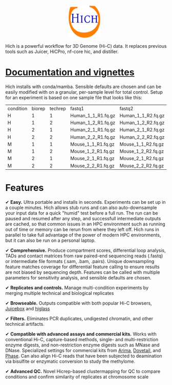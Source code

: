 <p align="center"><img src="docs/source/images/hich_logo_white.png" alt="Hich" width="100" height="100" style="margin-right: 10px;"></p>
Hich is a powerful workflow for 3D Genome (Hi-C) data. It replaces previous tools such as Juicer, HiCPro, nf-core hic, and distiller.

# [Documentation and vignettes](https://hich.readthedocs.io/en/latest/index.html)

Hich installs with conda/mamba. Sensible defaults are chosen and can be easily modified with on a granular, per-sample level for total control. Setup for an experiment is based on one sample file that looks like this:

| | | | | | | |
|-|-|-|-|-|-|-|
|condition|biorep|techrep|fastq1|fastq2|assembly|enzymes|
|H|1|1|Human_1_1_R1.fq.gz|Human_1_1_R2.fq.gz|hg38|Arima|
|H|1|2|Human_1_2_R1.fq.gz|Human_1_2_R2.fq.gz|hg38|Arima|
|H|2|1|Human_2_1_R1.fq.gz|Human_2_1_R2.fq.gz|hg38|Arima|
|H|2|2|Human_2_2_R1.fq.gz|Human_2_2_R2.fq.gz|hg38|Arima|
|M|1|1|Mouse_1_1_R1.fq.gz|Mouse_1_1_R2.fq.gz|mm10|Arima|
|M|1|2|Mouse_1_2_R1.fq.gz|Mouse_1_2_R2.fq.gz|mm10|Arima|
|M|2|1|Mouse_2_1_R1.fq.gz|Mouse_2_1_R2.fq.gz|mm10|Arima|
|M|2|2|Mouse_2_2_R1.fq.gz|Mouse_2_2_R2.fq.gz|mm10|Arima|



# Features

✔ **Easy.** Ultra portable and installs in seconds. Experiments can be set up in a couple minutes. Hich allows stub runs and can also auto-downsample your input data for a quick "humid" test before a full run. The run can be paused and resumed after any step, and successfull intermediate outputs are cached, so that common issues in an HPC environment such as running out of time or memory can be rerun from where they left off. Hich runs in parallel to take full advantage of the power of modern HPC environments, but it can also be run on a personal laptop.

✔ **Comprehensive.** Produce compartment scores, differential loop analysis, TADs and contact matrices from raw paired-end sequencing reads (.fastq) or intermediate file formats (.sam, .bam, .pairs). Unique downsampling feature matches coverage for differential feature calling to ensure results are not biased by sequencing depth. Features can be called with multiple parameters for sensitivity analysis, and sensible defaults are chosen.

✔ **Replicates and controls.** Manage multi-condition experiments by merging multiple technical and biological replicates

✔ **Browseable.** Outputs compatible with both popular Hi-C browsers, [Juicebox](https://www.aidenlab.org/juicebox/) and [higlass](https://higlass.io/)

✔ **Filters.** Eliminates PCR duplicates, undigested chromatin, and other technical artifacts.

✔ **Compatible with advanced assays and commercial kits.** Works with conventional Hi-C, capture-based methods, single- and multi-restriction enzyme digests, and non-restriction enzyme digests such as MNase and DNase. Specialized settings for commercial kits from [Arima](https://arimagenomics.com/products/genome-wide-hic/), [Dovetail](https://cantatabio.com/dovetail-genomics/products/), and [Phase](https://phasegenomics.com/products/proximo/). Can also align Hi-C reads that have been subjected to deamination via bisulfite or enzymatic conversion to study the methylome.

✔ **Advanced QC.** Novel Hicrep-based clustermapping for QC to compare conditions and confirm similarity of replicates at chromosome scale 
